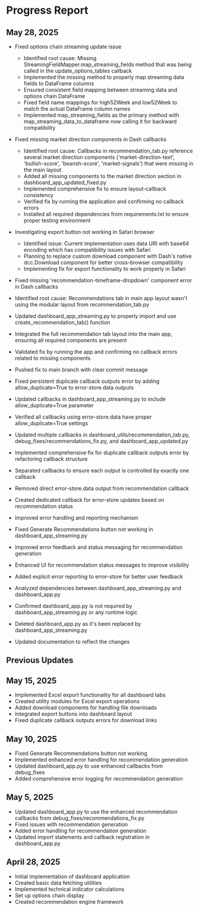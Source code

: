# Progress Report

## May 28, 2025
- Fixed options chain streaming update issue
  - Identified root cause: Missing StreamingFieldMapper.map_streaming_fields method that was being called in the update_options_tables callback
  - Implemented the missing method to properly map streaming data fields to DataFrame columns
  - Ensured consistent field mapping between streaming data and options chain DataFrame
  - Fixed field name mappings for high52Week and low52Week to match the actual DataFrame column names
  - Implemented map_streaming_fields as the primary method with map_streaming_data_to_dataframe now calling it for backward compatibility

- Fixed missing market direction components in Dash callbacks
  - Identified root cause: Callbacks in recommendation_tab.py reference several market direction components ('market-direction-text', 'bullish-score', 'bearish-score', 'market-signals') that were missing in the main layout
  - Added all missing components to the market direction section in dashboard_app_updated_fixed.py
  - Implemented comprehensive fix to ensure layout-callback consistency
  - Verified fix by running the application and confirming no callback errors
  - Installed all required dependencies from requirements.txt to ensure proper testing environment

- Investigating export button not working in Safari browser
  - Identified issue: Current implementation uses data URI with base64 encoding which has compatibility issues with Safari
  - Planning to replace custom download component with Dash's native dcc.Download component for better cross-browser compatibility
  - Implementing fix for export functionality to work properly in Safari

- Fixed missing 'recommendation-timeframe-dropdown' component error in Dash callbacks
- Identified root cause: Recommendations tab in main app layout wasn't using the modular layout from recommendation_tab.py
- Updated dashboard_app_streaming.py to properly import and use create_recommendation_tab() function
- Integrated the full recommendation tab layout into the main app, ensuring all required components are present
- Validated fix by running the app and confirming no callback errors related to missing components
- Pushed fix to main branch with clear commit message
- Fixed persistent duplicate callback outputs error by adding allow_duplicate=True to error-store.data outputs
- Updated callbacks in dashboard_app_streaming.py to include allow_duplicate=True parameter
- Verified all callbacks using error-store.data have proper allow_duplicate=True settings
- Updated multiple callbacks in dashboard_utils/recommendation_tab.py, debug_fixes/recommendations_fix.py, and dashboard_app_updated.py
- Implemented comprehensive fix for duplicate callback outputs error by refactoring callback structure
- Separated callbacks to ensure each output is controlled by exactly one callback
- Removed direct error-store.data output from recommendation callback
- Created dedicated callback for error-store updates based on recommendation status
- Improved error handling and reporting mechanism
- Fixed Generate Recommendations button not working in dashboard_app_streaming.py
- Improved error feedback and status messaging for recommendation generation
- Enhanced UI for recommendation status messages to improve visibility
- Added explicit error reporting to error-store for better user feedback
- Analyzed dependencies between dashboard_app_streaming.py and dashboard_app.py
- Confirmed dashboard_app.py is not required by dashboard_app_streaming.py or any runtime logic
- Deleted dashboard_app.py as it's been replaced by dashboard_app_streaming.py
- Updated documentation to reflect the changes

## Previous Updates

## May 15, 2025
- Implemented Excel export functionality for all dashboard tabs
- Created utility modules for Excel export operations
- Added download components for handling file downloads
- Integrated export buttons into dashboard layout
- Fixed duplicate callback outputs errors for download links

## May 10, 2025
- Fixed Generate Recommendations button not working
- Implemented enhanced error handling for recommendation generation
- Updated dashboard_app.py to use enhanced callbacks from debug_fixes
- Added comprehensive error logging for recommendation generation

## May 5, 2025
- Updated dashboard_app.py to use the enhanced recommendation callbacks from debug_fixes/recommendations_fix.py
- Fixed issues with recommendation generation
- Added error handling for recommendation generation
- Updated import statements and callback registration in dashboard_app.py

## April 28, 2025
- Initial implementation of dashboard application
- Created basic data fetching utilities
- Implemented technical indicator calculations
- Set up options chain display
- Created recommendation engine framework
